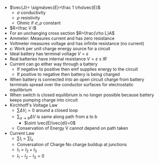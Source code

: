- $\vec{J}= \sigma\vec{E}=\frac 1 \rho\vec{E}$
	- $\sigma$ conductivity
	- $\rho$ resistivity
	- Ohmic if $\sigma,\rho$ constant
- $R=\frac V I$
- For an unchanging cross section $R=\frac{\rho L}A$
- Ammeter: Measures current and has zero resistance
- Voltmeter measures voltage and has infinite resistance (no current)
- $\varepsilon$: Work per unit charge energy source for a circuit
- Ideal battery has terminal voltage $V=\varepsilon$
- Real batteries have internal resistance $V=\varepsilon\pm IR$
- Current can go either way through a battery
	- If negative to positive then emf supplies energy to the circuit
	- If positive to negative then battery is being charged
- When battery is connected into an open circuit charge from battery terminals spread over the conductor surfaces for electrostatic equilibrium 
- When switch is closed equilibrium is no longer possible because battery keeps pumping charge into circuit
- Kirchhoff's Voltage Law
	- $\sum\Delta V_i =0$ around a closed loop
	- $\sum_{a\rightarrow b}\Delta V$ is same along path from a to b
		- $\oint \vec{E}\vec{dl}=0$
	- Conservation of Energy V cannot depend on path taken
- Current Law
	- $\sum I_i =\sum I_o$
	- Conversation of Charge No charge buildup at junctions
	- $I_1 = I_2 + I_3$
	- $I_1-I_2-I_3=0$

